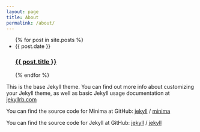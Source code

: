 ```yaml
---
layout: page
title: About
permalink: /about/
---
```


<ul>
    {% for post in site.posts %}
        <li><span class="post-meta">{{ post.date }}</span>
            <h3>
                <a class="post-link" href="{{ post.url }}">
                {{ post.title }}
                </a>
            </h3>
        </li>
{% endfor %}
</ul>

This is the base Jekyll theme. You can find out more info about customizing your Jekyll theme, as well as basic Jekyll usage documentation at [jekyllrb.com](https://jekyllrb.com/)

You can find the source code for Minima at GitHub:
[jekyll][jekyll-organization] /
[minima](https://github.com/jekyll/minima)

You can find the source code for Jekyll at GitHub:
[jekyll][jekyll-organization] /
[jekyll](https://github.com/jekyll/jekyll)


[jekyll-organization]: https://github.com/jekyll



